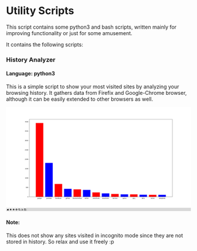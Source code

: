 # Utility Scripts

This script contains some python3 and bash scripts, written mainly for improving functionality or just for some amusement.

It contains the following scripts:
### History Analyzer
#### Language: python3

This is a simple script to show your most visited sites by analyzing your browsing history. It gathers data from Firefix and Google-Chrome browser, although it can be easily extended to other browsers as well.

![Screen-shot](https://github.com/Abhipanda4/utility_scripts/blob/master/Images/history.png)

#### Note:
This does not show any sites visited in incognito mode since they are not stored in history. So relax and use it freely :p
